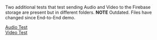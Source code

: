 Two additional tests that test sending Audio and Video to the Firebase storage are present but in different folders. **NOTE** Outdated. Files have changed since End-to-End demo. <br>

[Audio Test](https://github.com/kennyddeng/SYSC3010A-L1W-G11-Project/blob/main/record_audio/test_audio_firebase.py) <br>
[Video Test](https://github.com/kennyddeng/SYSC3010A-L1W-G11-Project/blob/main/record_video/test_video_firebase.py) <br>
